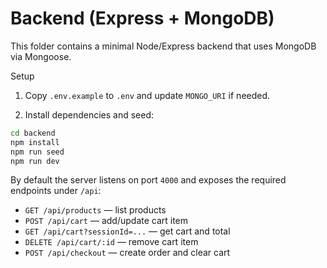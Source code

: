 # Backend (Express + MongoDB)

This folder contains a minimal Node/Express backend that uses MongoDB via Mongoose.

Setup

1. Copy `.env.example` to `.env` and update `MONGO_URI` if needed.

2. Install dependencies and seed:

```bash
cd backend
npm install
npm run seed
npm run dev
```

By default the server listens on port `4000` and exposes the required endpoints under `/api`:

- `GET /api/products` — list products
- `POST /api/cart` — add/update cart item
- `GET /api/cart?sessionId=...` — get cart and total
- `DELETE /api/cart/:id` — remove cart item
- `POST /api/checkout` — create order and clear cart
